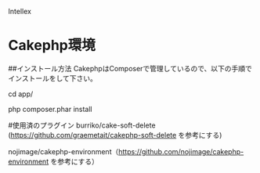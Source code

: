 Intellex

# Cakephp環境
##インストール方法
CakephpはComposerで管理しているので、以下の手順でインストールをして下さい。

cd app/

php composer.phar install

#使用済のプラグイン
burriko/cake-soft-delete (https://github.com/graemetait/cakephp-soft-delete を参考にする)

nojimage/cakephp-environment（https://github.com/nojimage/cakephp-environment を参考にする）


